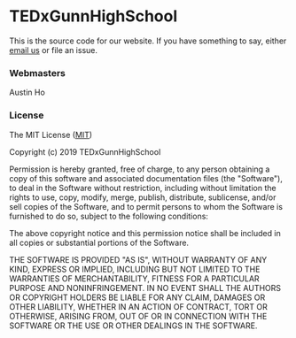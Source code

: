 # TEDxGunnHighSchool

This is the source code for our website. If you have something to say, either [email us](mailto:tedx.gunnhs@gmail.com) or file an issue.

### Webmasters
Austin Ho

### License
The MIT License ([MIT](https://tldrlegal.com/license/mit-license))

Copyright (c) 2019 TEDxGunnHighSchool

Permission is hereby granted, free of charge, to any person obtaining a copy of this software and associated documentation files (the "Software"), to deal in the Software without restriction, including without limitation the rights to use, copy, modify, merge, publish, distribute, sublicense, and/or sell copies of the Software, and to permit persons to whom the Software is furnished to do so, subject to the following conditions:

The above copyright notice and this permission notice shall be included in all copies or substantial portions of the Software.

THE SOFTWARE IS PROVIDED "AS IS", WITHOUT WARRANTY OF ANY KIND, EXPRESS OR IMPLIED, INCLUDING BUT NOT LIMITED TO THE WARRANTIES OF MERCHANTABILITY, FITNESS FOR A PARTICULAR PURPOSE AND NONINFRINGEMENT. IN NO EVENT SHALL THE AUTHORS OR COPYRIGHT HOLDERS BE LIABLE FOR ANY CLAIM, DAMAGES OR OTHER LIABILITY, WHETHER IN AN ACTION OF CONTRACT, TORT OR OTHERWISE, ARISING FROM, OUT OF OR IN CONNECTION WITH THE SOFTWARE OR THE USE OR OTHER DEALINGS IN THE SOFTWARE.
